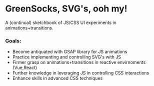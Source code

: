 # GreenSocks, SVG's, ooh my!

A (continual) sketchbook of JS/CSS UI experiments in animations+transitions.

### Goals:
* Become antiquated with GSAP library for JS animations
* Practice implementing and controlling SVG's with JS
* Firmer grasp on animations+transitions in reactive envirnoments (Vue,React)
* Further knowledge in leveraging JS in controlling CSS interactions 
* Enhance skills in advanced CSS techniques

